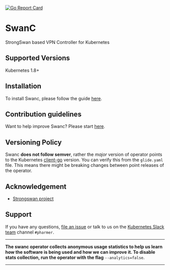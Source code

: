 [![Go Report Card](https://goreportcard.com/badge/github.com/appscode/swanc)](https://goreportcard.com/report/github.com/appscode/swanc)

# SwanC
StrongSwan based VPN Controller for Kubernetes

## Supported Versions
Kubernetes 1.8+

## Installation
To install Swanc, please follow the guide [here](/docs/install.md).

## Contribution guidelines
Want to help improve Swanc? Please start [here](/CONTRIBUTING.md).

## Versioning Policy
Swanc __does not follow semver__, rather the _major_ version of operator points to the
Kubernetes [client-go](https://github.com/kubernetes/client-go#branches-and-tags) version. You can verify this
from the `glide.yaml` file. This means there might be breaking changes between point releases of the operator.

## Acknowledgement
 - [Strongswan project](https://www.strongswan.org/)

## Support
If you have any questions, [file an issue](https://github.com/appscode/pharmer/issues/new) or talk to us on the [Kubernetes Slack team](http://slack.kubernetes.io/) channel `#pharmer`.

---

**The swanc operator collects anonymous usage statistics to help us learn
how the software is being used and how we can improve it. To disable stats collection,
run the operator with the flag** `--analytics=false`.

---
